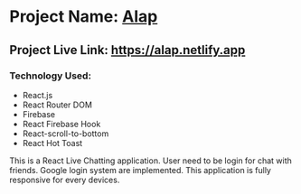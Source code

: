 # Project Name: [Alap](https://alap.netlify.app)

## Project Live Link: https://alap.netlify.app

### Technology Used:
- React.js
- React Router DOM
- Firebase
- React Firebase Hook
- React-scroll-to-bottom
- React Hot Toast

<p>
This is a React Live Chatting application. User need to be login for chat with friends. Google login system are implemented. This application is fully responsive for every devices.
</p>
